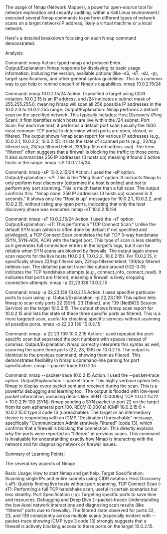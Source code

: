 The  usage of Nmap (Network Mapper), a powerful open-source tool for network exploration and security auditing, within a Kali Linux environment.I executed several Nmap commands to perform different types of network scans on a target network/IP address, likely a virtual machine or a local network.

Here's a detailed breakdown focusing on each Nmap command demonstrated:

 Analysis:



Command: nmap
Action:  typed nmap and pressed Enter.
Output/Explanation: Nmap responds by displaying its basic usage information, including the version, available options (like -sS, -sT, -sU, -p), target specifications, and other general syntax guidelines. This is a common way to get help or remind oneself of Nmap's capabilities.
nmap 10.0.2.15/24 

Command: nmap 10.0.2.15/24
Action: I specified a target using CIDR notation. 10.0.2.15 is an IP address, and /24 indicates a subnet mask of 255.255.255.0, meaning Nmap will scan all 256 possible IP addresses in the 10.0.2.0 to 10.0.2.255 range.
Output/Explanation: Nmap performs a default scan on the specified network. This typically includes:
Host Discovery (Ping Scan): It first identifies which hosts are live within the /24 subnet.
Port Scan: For each live host, it performs a default port scan (usually the 1000 most common TCP ports) to determine which ports are open, closed, or filtered.
The output shows Nmap scan report for various IP addresses (e.g., 10.0.2.1, 10.0.2.2, 10.0.2.15). It lists the state of scanned ports (e.g., 22/tcp filtered ssh, 23/tcp filtered telnet, 139/tcp filtered netbios-ssn). The term "filtered" often suggests that a firewall is blocking the traffic to those ports. It also summarizes 256 IP addresses (3 hosts up) meaning it found 3 active hosts in the range.
nmap -sP 10.0.2.15/24 

Command: nmap -sP 10.0.2.15/24
Action: I used  the -sP option.
Output/Explanation:
-sP: This is the "Ping Scan" option. It instructs Nmap to only perform host discovery (determine if a host is online) and not to perform any port scanning. This is much faster than a full scan.
The output confirms this: "Nmap done: 256 IP addresses (3 hosts up) scanned in X seconds." It shows only the "Host is up" messages for 10.0.2.1, 10.0.2.2, and 10.0.2.15, without listing any open ports, indicating that only the host discovery phase was executed.
nmap -sT 10.0.2.15/24 

Command: nmap -sT 10.0.2.15/24
Action: I used the -sT option.
Output/Explanation:
-sT: This performs a "TCP Connect Scan." Unlike the default SYN scan (which is often done by default if not specified and privileged), a TCP Connect Scan completes the full TCP 3-way handshake (SYN, SYN-ACK, ACK) with the target port. This type of scan is less stealthy as it generates full connection entries in the target's logs, but it can be reliable when SYN scans are blocked by firewalls.
The output again shows scan reports for the live hosts (10.0.2.1, 10.0.2.2, 10.0.2.15). For 10.0.2.15, it specifically shows 22/tcp filtered ssh, 23/tcp filtered telnet, 139/tcp filtered netbios-ssn. The detailed packet trace-like output around 0:32-0:35 indicates the TCP handshake attempts (e.g., connect_info, connect_read). It indicates that ports are filtered, meaning a firewall is likely dropping connection attempts.
nmap -p 22,23,139 10.0.2.15 

Command: nmap -p 22,23,139 10.0.2.15
Action: I used specifier particular ports to scan using -p.
Output/Explanation:
-p 22,23,139: This option tells Nmap to scan only ports 22 (SSH), 23 (Telnet), and 139 (NetBIOS Session Service) on the target 10.0.2.15.
The output shows Nmap scan report for 10.0.2.15 and lists the state of these three specific ports as filtered. This is a more targeted scan, useful for checking specific services without scanning all possible ports.
nmap -p 22 23 139 10.0.2.15 

Command: nmap -p 22 23 139 10.0.2.15
Action: I used repeated the port-specific scan but separated the port numbers with spaces instead of commas.
Output/Explanation: Nmap correctly interprets this syntax as well, scanning the same three ports (22, 23, 139) on 10.0.2.15. The output is identical to the previous command, showing them as filtered. This demonstrates flexibility in Nmap's command-line parsing for port specification.
nmap --packet-trace 10.0.2.15 

Command: nmap --packet-trace 10.0.2.15
Action: I  used the --packet-trace option.
Output/Explanation:
--packet-trace: This highly verbose option tells Nmap to display every packet sent and received during the scan. This is a powerful debugging and learning tool.
The output is flooded with low-level packet information, including details like:
SENT (0.0006s) TCP 10.0.2.15:22 > 10.0.2.15:100 (SYN): Nmap sending a SYN packet to port 22 on the target from its own ephemeral port 100.
RECV (0.0001s) ICMP 10.0.2.15:0 > 10.0.2.15:0 type 3 code 13 (unreachable): The target or an intermediary device is responding with an ICMP "Destination Unreachable" message, specifically "Communication Administratively Filtered" (code 13), which confirms that a firewall is blocking the connection. This directly explains why the ports were reported as "filtered" in previous scans.
This command is invaluable for understanding exactly how Nmap is interacting with the network and for diagnosing network or firewall issues.

Summary of  Learning Points:

The several key aspects of Nmap:

Basic Usage: How to start Nmap and get help.
Target Specification: Scanning single IPs and entire subnets using CIDR notation.
Host Discovery (-sP): Quickly finding live hosts without port scanning.
TCP Connect Scan (-sT): Performing a full TCP handshake scan, useful in certain scenarios but less stealthy.
Port Specification (-p): Targeting specific ports to save time and resources.
Debugging and Deep Dive (--packet-trace): Understanding the low-level network interactions and diagnosing scan results (like "filtered" ports due to firewalls).
The filtered state observed for ports 22, 23, and 139 consistently across multiple scans (especially evident with --packet-trace showing ICMP type 3 code 13) strongly suggests that a firewall is actively blocking access to these ports on the target 10.0.2.15.
